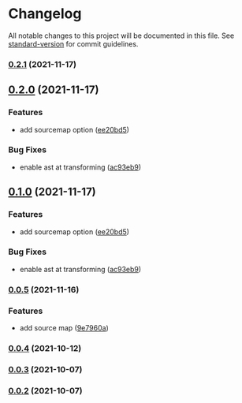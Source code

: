 # Changelog

All notable changes to this project will be documented in this file. See [standard-version](https://github.com/conventional-changelog/standard-version) for commit guidelines.

### [0.2.1](https://github.com/zheeeng/vite-plugin-shared-modules/compare/v0.2.0...v0.2.1) (2021-11-17)

## [0.2.0](https://github.com/zheeeng/vite-plugin-shared-modules/compare/v0.0.5...v0.2.0) (2021-11-17)


### Features

* add sourcemap option ([ee20bd5](https://github.com/zheeeng/vite-plugin-shared-modules/commit/ee20bd5d7363d4a8cd5d7b18e19459c585f2cbff))


### Bug Fixes

* enable ast at transforming ([ac93eb9](https://github.com/zheeeng/vite-plugin-shared-modules/commit/ac93eb9212fa656060693744995ae3e4bd889a28))

## [0.1.0](https://github.com/zheeeng/vite-plugin-shared-modules/compare/v0.0.5...v0.1.0) (2021-11-17)


### Features

* add sourcemap option ([ee20bd5](https://github.com/zheeeng/vite-plugin-shared-modules/commit/ee20bd5d7363d4a8cd5d7b18e19459c585f2cbff))


### Bug Fixes

* enable ast at transforming ([ac93eb9](https://github.com/zheeeng/vite-plugin-shared-modules/commit/ac93eb9212fa656060693744995ae3e4bd889a28))

### [0.0.5](https://github.com/zheeeng/vite-plugin-shared-modules/compare/v0.0.4...v0.0.5) (2021-11-16)


### Features

* add source map ([9e7960a](https://github.com/zheeeng/vite-plugin-shared-modules/commit/9e7960aebca248e0b543ff62e08aa0bb1620be68))

### [0.0.4](https://github.com/zheeeng/vite-plugin-shared-modules/compare/v0.0.3...v0.0.4) (2021-10-12)

### [0.0.3](https://github.com/zheeeng/vite-plugin-shared-modules/compare/v0.0.2...v0.0.3) (2021-10-07)

### [0.0.2](https://github.com/zheeeng/vite-plugin-shared-modules/compare/v0.0.1...v0.0.2) (2021-10-07)
